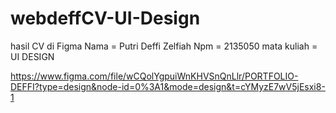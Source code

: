 # webdeffCV-UI-Design

hasil CV di Figma
Nama = Putri Deffi Zelfiah
Npm = 2135050
mata kuliah = UI DESIGN

https://www.figma.com/file/wCQolYgpuiWnKHVSnQnLlr/PORTFOLIO-DEFFI?type=design&node-id=0%3A1&mode=design&t=cYMyzE7wV5jEsxi8-1
